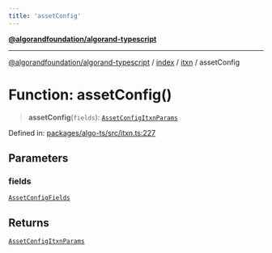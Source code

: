 ```yaml
---
title: 'assetConfig'
---
```


[**@algorandfoundation/algorand-typescript**](../../../../README.md)

---

[@algorandfoundation/algorand-typescript](../../../../README.md) / [index](../../../README.md) / [itxn](../README.md) / assetConfig

# Function: assetConfig()

> **assetConfig**(`fields`): [`AssetConfigItxnParams`](../interfaces/AssetConfigItxnParams.md)

Defined in: [packages/algo-ts/src/itxn.ts:227](https://github.com/algorandfoundation/puya-ts/blob/main/packages/algo-ts/src/itxn.ts#L227)

## Parameters

### fields

[`AssetConfigFields`](../interfaces/AssetConfigFields.md)

## Returns

[`AssetConfigItxnParams`](../interfaces/AssetConfigItxnParams.md)
